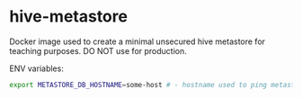 # hive-metastore

Docker image used to create a minimal unsecured hive metastore for teaching 
purposes. DO NOT use for production.

ENV variables:

```bash
export METASTORE_DB_HOSTNAME=some-host # - hostname used to ping metastore db during init
```
 
